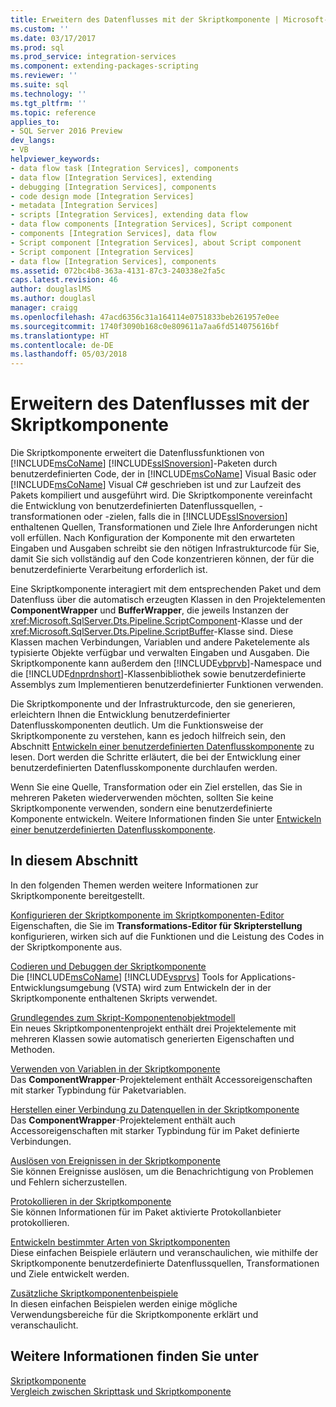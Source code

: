 ```yaml
---
title: Erweitern des Datenflusses mit der Skriptkomponente | Microsoft-Dokumentation
ms.custom: ''
ms.date: 03/17/2017
ms.prod: sql
ms.prod_service: integration-services
ms.component: extending-packages-scripting
ms.reviewer: ''
ms.suite: sql
ms.technology: ''
ms.tgt_pltfrm: ''
ms.topic: reference
applies_to:
- SQL Server 2016 Preview
dev_langs:
- VB
helpviewer_keywords:
- data flow task [Integration Services], components
- data flow [Integration Services], extending
- debugging [Integration Services], components
- code design mode [Integration Services]
- metadata [Integration Services]
- scripts [Integration Services], extending data flow
- data flow components [Integration Services], Script component
- components [Integration Services], data flow
- Script component [Integration Services], about Script component
- Script component [Integration Services]
- data flow [Integration Services], components
ms.assetid: 072bc4b8-363a-4131-87c3-240338e2fa5c
caps.latest.revision: 46
author: douglaslMS
ms.author: douglasl
manager: craigg
ms.openlocfilehash: 47acd6356c31a164114e0751833beb261957e0ee
ms.sourcegitcommit: 1740f3090b168c0e809611a7aa6fd514075616bf
ms.translationtype: HT
ms.contentlocale: de-DE
ms.lasthandoff: 05/03/2018
---
```

# <a name="extending-the-data-flow-with-the-script-component"></a>Erweitern des Datenflusses mit der Skriptkomponente
  Die Skriptkomponente erweitert die Datenflussfunktionen von [!INCLUDE[msCoName](../../../includes/msconame-md.md)] [!INCLUDE[ssISnoversion](../../../includes/ssisnoversion-md.md)]-Paketen durch benutzerdefinierten Code, der in [!INCLUDE[msCoName](../../../includes/msconame-md.md)] Visual Basic oder [!INCLUDE[msCoName](../../../includes/msconame-md.md)] Visual C# geschrieben ist und zur Laufzeit des Pakets kompiliert und ausgeführt wird. Die Skriptkomponente vereinfacht die Entwicklung von benutzerdefinierten Datenflussquellen, -transformationen oder -zielen, falls die in [!INCLUDE[ssISnoversion](../../../includes/ssisnoversion-md.md)] enthaltenen Quellen, Transformationen und Ziele Ihre Anforderungen nicht voll erfüllen. Nach Konfiguration der Komponente mit den erwarteten Eingaben und Ausgaben schreibt sie den nötigen Infrastrukturcode für Sie, damit Sie sich vollständig auf den Code konzentrieren können, der für die benutzerdefinierte Verarbeitung erforderlich ist.  
  
 Eine Skriptkomponente interagiert mit dem entsprechenden Paket und dem Datenfluss über die automatisch erzeugten Klassen in den Projektelementen **ComponentWrapper** und **BufferWrapper**, die jeweils Instanzen der <xref:Microsoft.SqlServer.Dts.Pipeline.ScriptComponent>-Klasse und der <xref:Microsoft.SqlServer.Dts.Pipeline.ScriptBuffer>-Klasse sind. Diese Klassen machen Verbindungen, Variablen und andere Paketelemente als typisierte Objekte verfügbar und verwalten Eingaben und Ausgaben. Die Skriptkomponente kann außerdem den [!INCLUDE[vbprvb](../../../includes/vbprvb-md.md)]-Namespace und die [!INCLUDE[dnprdnshort](../../../includes/dnprdnshort-md.md)]-Klassenbibliothek sowie benutzerdefinierte Assemblys zum Implementieren benutzerdefinierter Funktionen verwenden.  
  
 Die Skriptkomponente und der Infrastrukturcode, den sie generieren, erleichtern Ihnen die Entwicklung benutzerdefinierter Datenflusskomponenten deutlich. Um die Funktionsweise der Skriptkomponente zu verstehen, kann es jedoch hilfreich sein, den Abschnitt [Entwickeln einer benutzerdefinierten Datenflusskomponente](../../../integration-services/extending-packages-custom-objects/data-flow/developing-a-custom-data-flow-component.md) zu lesen. Dort werden die Schritte erläutert, die bei der Entwicklung einer benutzerdefinierten Datenflusskomponente durchlaufen werden.  
  
 Wenn Sie eine Quelle, Transformation oder ein Ziel erstellen, das Sie in mehreren Paketen wiederverwenden möchten, sollten Sie keine Skriptkomponente verwenden, sondern eine benutzerdefinierte Komponente entwickeln. Weitere Informationen finden Sie unter [Entwickeln einer benutzerdefinierten Datenflusskomponente](../../../integration-services/extending-packages-custom-objects/data-flow/developing-a-custom-data-flow-component.md).  
  
## <a name="in-this-section"></a>In diesem Abschnitt  
 In den folgenden Themen werden weitere Informationen zur Skriptkomponente bereitgestellt.  
  
 [Konfigurieren der Skriptkomponente im Skriptkomponenten-Editor](../../../integration-services/extending-packages-scripting/data-flow-script-component/configuring-the-script-component-in-the-script-component-editor.md)  
 Eigenschaften, die Sie im **Transformations-Editor für Skripterstellung** konfigurieren, wirken sich auf die Funktionen und die Leistung des Codes in der Skriptkomponente aus.  
  
 [Codieren und Debuggen der Skriptkomponente](../../../integration-services/extending-packages-scripting/data-flow-script-component/coding-and-debugging-the-script-component.md)  
 Die [!INCLUDE[msCoName](../../../includes/msconame-md.md)] [!INCLUDE[vsprvs](../../../includes/vsprvs-md.md)] Tools for Applications-Entwicklungsumgebung (VSTA) wird zum Entwickeln der in der Skriptkomponente enthaltenen Skripts verwendet.  
  
 [Grundlegendes zum Skript-Komponentenobjektmodell](../../../integration-services/extending-packages-scripting/data-flow-script-component/understanding-the-script-component-object-model.md)  
 Ein neues Skriptkomponentenprojekt enthält drei Projektelemente mit mehreren Klassen sowie automatisch generierten Eigenschaften und Methoden.  
  
 [Verwenden von Variablen in der Skriptkomponente](../../../integration-services/extending-packages-scripting/data-flow-script-component/using-variables-in-the-script-component.md)  
 Das **ComponentWrapper**-Projektelement enthält Accessoreigenschaften mit starker Typbindung für Paketvariablen.  
  
 [Herstellen einer Verbindung zu Datenquellen in der Skriptkomponente](../../../integration-services/extending-packages-scripting/data-flow-script-component/connecting-to-data-sources-in-the-script-component.md)  
 Das **ComponentWrapper**-Projektelement enthält auch Accessoreigenschaften mit starker Typbindung für im Paket definierte Verbindungen.  
  
 [Auslösen von Ereignissen in der Skriptkomponente](../../../integration-services/extending-packages-scripting/data-flow-script-component/raising-events-in-the-script-component.md)  
 Sie können Ereignisse auslösen, um die Benachrichtigung von Problemen und Fehlern sicherzustellen.  
  
 [Protokollieren in der Skriptkomponente](../../../integration-services/extending-packages-scripting/data-flow-script-component/logging-in-the-script-component.md)  
 Sie können Informationen für im Paket aktivierte Protokollanbieter protokollieren.  
  
 [Entwickeln bestimmter Arten von Skriptkomponenten](../../../integration-services/extending-packages-scripting-data-flow-script-component-types/developing-specific-types-of-script-components.md)  
 Diese einfachen Beispiele erläutern und veranschaulichen, wie mithilfe der Skriptkomponente benutzerdefinierte Datenflussquellen, Transformationen und Ziele entwickelt werden.  
  
 [Zusätzliche Skriptkomponentenbeispiele](../../../integration-services/extending-packages-scripting-data-flow-script-component-examples/additional-script-component-examples.md)  
 In diesen einfachen Beispielen werden einige mögliche Verwendungsbereiche für die Skriptkomponente erklärt und veranschaulicht.  
  
## <a name="see-also"></a>Weitere Informationen finden Sie unter  
 [Skriptkomponente](../../../integration-services/data-flow/transformations/script-component.md)   
 [Vergleich zwischen Skripttask und Skriptkomponente](../../../integration-services/extending-packages-scripting/comparing-the-script-task-and-the-script-component.md)  
  
  
